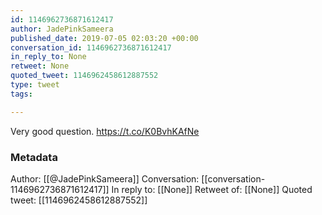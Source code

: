 ```yaml
---
id: 1146962736871612417
author: JadePinkSameera
published_date: 2019-07-05 02:03:20 +00:00
conversation_id: 1146962736871612417
in_reply_to: None
retweet: None
quoted_tweet: 1146962458612887552
type: tweet
tags:

---
```


Very good question. https://t.co/K0BvhKAfNe

### Metadata

Author: [[@JadePinkSameera]]
Conversation: [[conversation-1146962736871612417]]
In reply to: [[None]]
Retweet of: [[None]]
Quoted tweet: [[1146962458612887552]]
